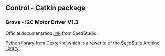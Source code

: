 ## Control - Catkin package


### Grove - I2C Motor Driver V1.3

Official documentation [link](http://wiki.seeedstudio.com/Grove-I2C_Motor_Driver_V1.3/) from SeedStudio.

[Python library from DexterInd](https://github.com/DexterInd/GrovePi/blob/master/Software/Python/grove_i2c_motor_driver) 
which is a rewerite of the [SeedStuio Arduino library](https://github.com/Seeed-Studio/Grove_I2C_Motor_Driver_v1_3/blob/master).
